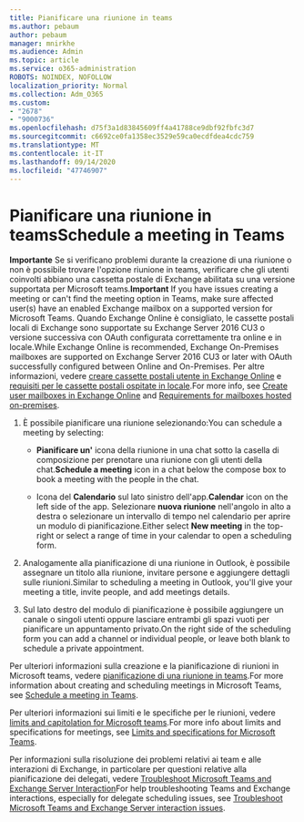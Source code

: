 ```yaml
---
title: Pianificare una riunione in teams
ms.author: pebaum
author: pebaum
manager: mnirkhe
ms.audience: Admin
ms.topic: article
ms.service: o365-administration
ROBOTS: NOINDEX, NOFOLLOW
localization_priority: Normal
ms.collection: Adm_O365
ms.custom:
- "2678"
- "9000736"
ms.openlocfilehash: d75f3a1d83845609ff4a41788ce9dbf92fbfc3d7
ms.sourcegitcommit: c6692ce0fa1358ec3529e59ca0ecdfdea4cdc759
ms.translationtype: MT
ms.contentlocale: it-IT
ms.lasthandoff: 09/14/2020
ms.locfileid: "47746907"
---
```

# <a name="schedule-a-meeting-in-teams"></a><span data-ttu-id="a36c0-102">Pianificare una riunione in teams</span><span class="sxs-lookup"><span data-stu-id="a36c0-102">Schedule a meeting in Teams</span></span>

<span data-ttu-id="a36c0-103">**Importante** Se si verificano problemi durante la creazione di una riunione o non è possibile trovare l'opzione riunione in teams, verificare che gli utenti coinvolti abbiano una cassetta postale di Exchange abilitata su una versione supportata per Microsoft teams.</span><span class="sxs-lookup"><span data-stu-id="a36c0-103">**Important** If you have issues creating a meeting or can't find the meeting option in Teams, make sure affected user(s) have an enabled Exchange mailbox on a supported version for Microsoft Teams.</span></span> <span data-ttu-id="a36c0-104">Quando Exchange Online è consigliato, le cassette postali locali di Exchange sono supportate su Exchange Server 2016 CU3 o versione successiva con OAuth configurata correttamente tra online e in locale.</span><span class="sxs-lookup"><span data-stu-id="a36c0-104">While Exchange Online is recommended, Exchange On-Premises mailboxes are supported on Exchange Server 2016 CU3 or later with OAuth successfully configured between Online and On-Premises.</span></span> <span data-ttu-id="a36c0-105">Per altre informazioni, vedere [creare cassette postali utente in Exchange Online](https://docs.microsoft.com/exchange/recipients-in-exchange-online/create-user-mailboxes) e [requisiti per le cassette postali ospitate in locale](https://docs.microsoft.com/microsoftteams/exchange-teams-interact#requirements-for-mailboxes-hosted-on-premises).</span><span class="sxs-lookup"><span data-stu-id="a36c0-105">For more info, see [Create user mailboxes in Exchange Online](https://docs.microsoft.com/exchange/recipients-in-exchange-online/create-user-mailboxes) and [Requirements for mailboxes hosted on-premises](https://docs.microsoft.com/microsoftteams/exchange-teams-interact#requirements-for-mailboxes-hosted-on-premises).</span></span> 

1. <span data-ttu-id="a36c0-106">È possibile pianificare una riunione selezionando:</span><span class="sxs-lookup"><span data-stu-id="a36c0-106">You can schedule a meeting by selecting:</span></span>

    - <span data-ttu-id="a36c0-107">**Pianificare un'** icona della riunione in una chat sotto la casella di composizione per prenotare una riunione con gli utenti della chat.</span><span class="sxs-lookup"><span data-stu-id="a36c0-107">**Schedule a meeting** icon in a chat below the compose box to book a meeting with the people in the chat.</span></span>

    - <span data-ttu-id="a36c0-108">Icona del **Calendario** sul lato sinistro dell'app.</span><span class="sxs-lookup"><span data-stu-id="a36c0-108">**Calendar** icon on the left side of the app.</span></span> <span data-ttu-id="a36c0-109">Selezionare **nuova riunione** nell'angolo in alto a destra o selezionare un intervallo di tempo nel calendario per aprire un modulo di pianificazione.</span><span class="sxs-lookup"><span data-stu-id="a36c0-109">Either select **New meeting** in the top-right or select a range of time in your calendar to open a scheduling form.</span></span>

2. <span data-ttu-id="a36c0-110">Analogamente alla pianificazione di una riunione in Outlook, è possibile assegnare un titolo alla riunione, invitare persone e aggiungere dettagli sulle riunioni.</span><span class="sxs-lookup"><span data-stu-id="a36c0-110">Similar to scheduling a meeting in Outlook, you'll give your meeting a title, invite people, and add meetings details.</span></span>

3. <span data-ttu-id="a36c0-111">Sul lato destro del modulo di pianificazione è possibile aggiungere un canale o singoli utenti oppure lasciare entrambi gli spazi vuoti per pianificare un appuntamento privato.</span><span class="sxs-lookup"><span data-stu-id="a36c0-111">On the right side of the scheduling form you can add a channel or individual people, or leave both blank to schedule a private appointment.</span></span>

<span data-ttu-id="a36c0-112">Per ulteriori informazioni sulla creazione e la pianificazione di riunioni in Microsoft teams, vedere [pianificazione di una riunione in teams](https://support.office.com/article/Schedule-a-meeting-in-Teams-943507a9-8583-4c58-b5d2-8ec8265e04e5).</span><span class="sxs-lookup"><span data-stu-id="a36c0-112">For more information about creating and scheduling meetings in Microsoft Teams, see [Schedule a meeting in Teams](https://support.office.com/article/Schedule-a-meeting-in-Teams-943507a9-8583-4c58-b5d2-8ec8265e04e5).</span></span>

<span data-ttu-id="a36c0-113">Per ulteriori informazioni sui limiti e le specifiche per le riunioni, vedere [limits and capitolation for Microsoft teams](https://docs.microsoft.com/microsoftteams/limits-specifications-teams#meetings-and-calls).</span><span class="sxs-lookup"><span data-stu-id="a36c0-113">For more info about limits and specifications for meetings, see [Limits and specifications for Microsoft Teams](https://docs.microsoft.com/microsoftteams/limits-specifications-teams#meetings-and-calls).</span></span>

<span data-ttu-id="a36c0-114">Per informazioni sulla risoluzione dei problemi relativi ai team e alle interazioni di Exchange, in particolare per questioni relative alla pianificazione dei delegati, vedere [Troubleshoot Microsoft Teams and Exchange Server Interaction](https://docs.microsoft.com/microsoftteams/troubleshoot/known-issues/teams-exchange-interaction-issue)</span><span class="sxs-lookup"><span data-stu-id="a36c0-114">For help troubleshooting Teams and Exchange interactions, especially for delegate scheduling issues, see [Troubleshoot Microsoft Teams and Exchange Server interaction issues](https://docs.microsoft.com/microsoftteams/troubleshoot/known-issues/teams-exchange-interaction-issue).</span></span>